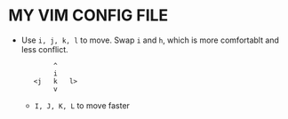# MY VIM CONFIG FILE

- Use `i, j, k, l` to move. Swap `i` and `h`, which is more comfortablt and less conflict.
    ``` 
            ^
            i
       <j   k   l>
            v
    ```
    * `I, J, K, L` to move faster


